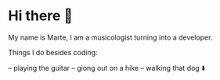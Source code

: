 # Hi there 👋

My name is Marte, I am a musicologist turning into a developer.

Things I do besides coding:

– playing the guitar
– giong out on a hike
– walking that dog ⬇️


